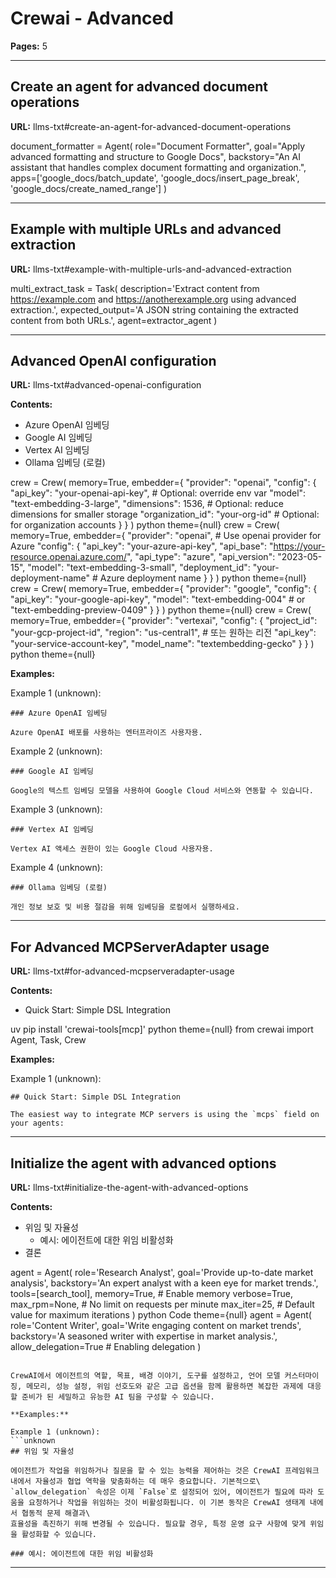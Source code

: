 # Crewai - Advanced

**Pages:** 5

---

## Create an agent for advanced document operations

**URL:** llms-txt#create-an-agent-for-advanced-document-operations

document_formatter = Agent(
    role="Document Formatter",
    goal="Apply advanced formatting and structure to Google Docs",
    backstory="An AI assistant that handles complex document formatting and organization.",
    apps=['google_docs/batch_update', 'google_docs/insert_page_break', 'google_docs/create_named_range']
)

---

## Example with multiple URLs and advanced extraction

**URL:** llms-txt#example-with-multiple-urls-and-advanced-extraction

multi_extract_task = Task(
    description='Extract content from https://example.com and https://anotherexample.org using advanced extraction.',
    expected_output='A JSON string containing the extracted content from both URLs.',
    agent=extractor_agent
)

---

## Advanced OpenAI configuration

**URL:** llms-txt#advanced-openai-configuration

**Contents:**
  - Azure OpenAI 임베딩
  - Google AI 임베딩
  - Vertex AI 임베딩
  - Ollama 임베딩 (로컬)

crew = Crew(
    memory=True,
    embedder={
        "provider": "openai",
        "config": {
            "api_key": "your-openai-api-key",  # Optional: override env var
            "model": "text-embedding-3-large",
            "dimensions": 1536,  # Optional: reduce dimensions for smaller storage
            "organization_id": "your-org-id"  # Optional: for organization accounts
        }
    }
)
python  theme={null}
crew = Crew(
    memory=True,
    embedder={
        "provider": "openai",  # Use openai provider for Azure
        "config": {
            "api_key": "your-azure-api-key",
            "api_base": "https://your-resource.openai.azure.com/",
            "api_type": "azure",
            "api_version": "2023-05-15",
            "model": "text-embedding-3-small",
            "deployment_id": "your-deployment-name"  # Azure deployment name
        }
    }
)
python  theme={null}
crew = Crew(
    memory=True,
    embedder={
        "provider": "google",
        "config": {
            "api_key": "your-google-api-key",
            "model": "text-embedding-004"  # or "text-embedding-preview-0409"
        }
    }
)
python  theme={null}
crew = Crew(
    memory=True,
    embedder={
        "provider": "vertexai",
        "config": {
            "project_id": "your-gcp-project-id",
            "region": "us-central1",  # 또는 원하는 리전
            "api_key": "your-service-account-key",
            "model_name": "textembedding-gecko"
        }
    }
)
python  theme={null}

**Examples:**

Example 1 (unknown):
```unknown
### Azure OpenAI 임베딩

Azure OpenAI 배포를 사용하는 엔터프라이즈 사용자용.
```

Example 2 (unknown):
```unknown
### Google AI 임베딩

Google의 텍스트 임베딩 모델을 사용하여 Google Cloud 서비스와 연동할 수 있습니다.
```

Example 3 (unknown):
```unknown
### Vertex AI 임베딩

Vertex AI 액세스 권한이 있는 Google Cloud 사용자용.
```

Example 4 (unknown):
```unknown
### Ollama 임베딩 (로컬)

개인 정보 보호 및 비용 절감을 위해 임베딩을 로컬에서 실행하세요.
```

---

## For Advanced MCPServerAdapter usage

**URL:** llms-txt#for-advanced-mcpserveradapter-usage

**Contents:**
- Quick Start: Simple DSL Integration

uv pip install 'crewai-tools[mcp]'
python  theme={null}
from crewai import Agent, Task, Crew

**Examples:**

Example 1 (unknown):
```unknown
## Quick Start: Simple DSL Integration

The easiest way to integrate MCP servers is using the `mcps` field on your agents:
```

---

## Initialize the agent with advanced options

**URL:** llms-txt#initialize-the-agent-with-advanced-options

**Contents:**
- 위임 및 자율성
  - 예시: 에이전트에 대한 위임 비활성화
- 결론

agent = Agent(
  role='Research Analyst',
  goal='Provide up-to-date market analysis',
  backstory='An expert analyst with a keen eye for market trends.',
  tools=[search_tool],
  memory=True, # Enable memory
  verbose=True,
  max_rpm=None, # No limit on requests per minute
  max_iter=25, # Default value for maximum iterations
)
python Code theme={null}
agent = Agent(
  role='Content Writer',
  goal='Write engaging content on market trends',
  backstory='A seasoned writer with expertise in market analysis.',
  allow_delegation=True # Enabling delegation
)
```

CrewAI에서 에이전트의 역할, 목표, 배경 이야기, 도구를 설정하고, 언어 모델 커스터마이징, 메모리, 성능 설정, 위임 선호도와 같은 고급 옵션을 함께 활용하면 복잡한 과제에 대응할 준비가 된 세밀하고 유능한 AI 팀을 구성할 수 있습니다.

**Examples:**

Example 1 (unknown):
```unknown
## 위임 및 자율성

에이전트가 작업을 위임하거나 질문을 할 수 있는 능력을 제어하는 것은 CrewAI 프레임워크 내에서 자율성과 협업 역학을 맞춤화하는 데 매우 중요합니다. 기본적으로\
`allow_delegation` 속성은 이제 `False`로 설정되어 있어, 에이전트가 필요에 따라 도움을 요청하거나 작업을 위임하는 것이 비활성화됩니다. 이 기본 동작은 CrewAI 생태계 내에서 협동적 문제 해결과\
효율성을 촉진하기 위해 변경될 수 있습니다. 필요할 경우, 특정 운영 요구 사항에 맞게 위임을 활성화할 수 있습니다.

### 예시: 에이전트에 대한 위임 비활성화
```

---

